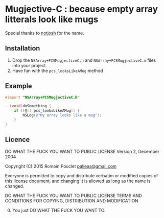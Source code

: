 # Mugjective-C : because empty array litterals look like mugs

Special thanks to [notjosh](https://github.com/notjosh) for the name.

## Installation

1. Drop the `NSArray+PCSMugjectiveC.h` and `NSArray+PCSMugjectiveC.m` files into your project.
2. Have fun with the `pcs_looksLikeAMug` method

## Example

```objectivec
#import "NSArray+PCSMugjectiveC.h"

- (void)doSomething {
    if ([@[] pcs_looksLikeAMug]) {
    	NSLog(@"My array looks like a mug");
    }
}
```

## Licence

DO WHAT THE FUCK YOU WANT TO PUBLIC LICENSE 
Version 2, December 2004 

Copyright (C) 2015 Romain Pouclet <palleas@gmail.com> 

Everyone is permitted to copy and distribute verbatim or modified 
copies of this license document, and changing it is allowed as long 
as the name is changed. 

DO WHAT THE FUCK YOU WANT TO PUBLIC LICENSE 
TERMS AND CONDITIONS FOR COPYING, DISTRIBUTION AND MODIFICATION 

0. You just DO WHAT THE FUCK YOU WANT TO.
